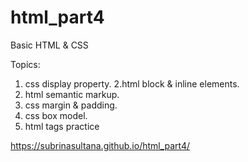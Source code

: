 # html_part4
Basic HTML &amp; CSS

Topics:
1. css display property.
2.html block & inline elements.
3. html semantic markup.
4. css margin & padding.
5. css box model.
6. html tags practice

https://subrinasultana.github.io/html_part4/
